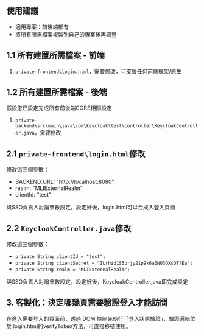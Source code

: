 ## 使用建議
- 適用專案：前後端都有
- 將所有所需檔案複製到自己的專案後再調整

## 1.1 所有建置所需檔案 - 前端
1. `private-frontend\login.html`，需要修改，可支援任何前端框架/原生

## 1.2 所有建置所需檔案 - 後端
假設您已設定完成所有前後端CORS相關設定
1. `private-backend\src\main\java\com\keycloak\test\controller\KeycloakController.java`，需要修改

## 2.1 `private-frontend\login.html`修改
修改這三個參數：
- BACKEND_URL: "http://localhost:8080"
- realm: "MLIExternalRealm"
- clientId: "test"

與SSO負責人討論參數設定，設定好後，login.html可以合成入登入頁面

## 2.2 `KeycloakController.java`修改
修改這三個參數：
- `private String clientId = "test";`
- `private String clientSecret = "ILrhid1S5brjy21p9k6a0NU3DXsOTfEa";`
- `private String realm = "MLIExternalRealm";`

與SSO負責人討論參數設定，設定好後，KeycloakController.java即完成設定

## 3. 客製化：決定哪幾頁需要驗證登入才能訪問
在進入需要登入的頁面前，透過 DOM 控制先執行「登入狀態驗證」，驗證邏輯位於 login.html的verifyToken方法，可直接移植使用。
